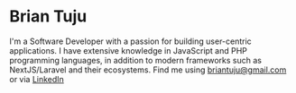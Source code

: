 # Brian Tuju

I'm a Software Developer with a passion for building user-centric applications. I have extensive knowledge in JavaScript and PHP programming languages, in addition to modern frameworks such as NextJS/Laravel and their ecosystems. Find me using briantuju@gmail.com or via [LinkedIn](https://www.linkedin.com/in/omondi-tuju/)
